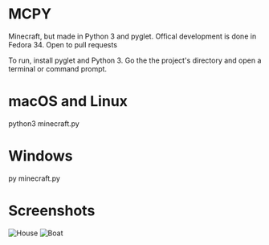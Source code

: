 # MCPY
Minecraft, but made in Python 3 and pyglet.
Offical development is done in Fedora 34.
Open to pull requests


To run, install pyglet and Python 3.
Go the the project's directory and open a terminal or command prompt.

# macOS and Linux
python3 minecraft.py

# Windows
py minecraft.py


# Screenshots

![House](https://github.com/TransKat/minecraftpython/blob/main/house.png)
![Boat](https://github.com/TransKat/minecraftpython/blob/main/boat.png)
